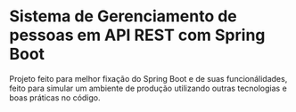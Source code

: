 # Sistema de Gerenciamento de pessoas em API REST com Spring Boot #


Projeto feito para melhor fixação do Spring Boot e de suas funcionálidades, feito para simular um ambiente de produção 
utilizando outras tecnologias e boas práticas no código.